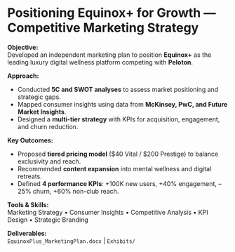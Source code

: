 # Positioning Equinox+ for Growth — Competitive Marketing Strategy

**Objective:**  
Developed an independent marketing plan to position **Equinox+** as the leading luxury digital wellness platform competing with **Peloton**.

**Approach:**  
- Conducted **5C and SWOT analyses** to assess market positioning and strategic gaps.  
- Mapped consumer insights using data from **McKinsey, PwC, and Future Market Insights**.  
- Designed a **multi-tier strategy** with KPIs for acquisition, engagement, and churn reduction.  

**Key Outcomes:**  
- Proposed **tiered pricing model** ($40 Vital / $200 Prestige) to balance exclusivity and reach.  
- Recommended **content expansion** into mental wellness and digital retreats.  
- Defined **4 performance KPIs**: +100K new users, +40% engagement, –25% churn, +60% non-club reach.  

**Tools & Skills:**  
Marketing Strategy • Consumer Insights • Competitive Analysis • KPI Design • Strategic Branding  

**Deliverables:**  
`EquinoxPlus_MarketingPlan.docx` | `Exhibits/`
